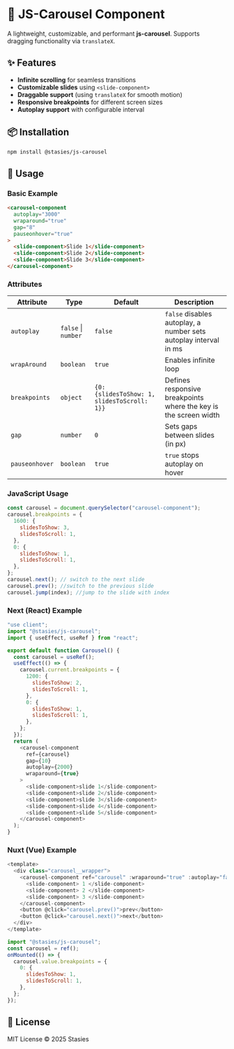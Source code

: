 # 🚀 JS-Carousel Component

A lightweight, customizable, and performant **js-carousel**. Supports dragging functionality via `translateX`.

## ✨ Features

- **Infinite scrolling** for seamless transitions
- **Customizable slides** using `<slide-component>`
- **Draggable support** (using `translateX` for smooth motion)
- **Responsive breakpoints** for different screen sizes
- **Autoplay support** with configurable interval

## 📦 Installation

```sh
npm install @stasies/js-carousel
```

## 🚀 Usage

### Basic Example

```html
<carousel-component
  autoplay="3000"
  wraparound="true"
  gap="8"
  pauseonhover="true"
>
  <slide-component>Slide 1</slide-component>
  <slide-component>Slide 2</slide-component>
  <slide-component>Slide 3</slide-component>
</carousel-component>
```

### Attributes

| Attribute      | Type                | Default                                     | Description                                                      |
| -------------- | ------------------- | ------------------------------------------- | ---------------------------------------------------------------- |
| `autoplay`     | `false` \| `number` | `false`                                     | `false` disables autoplay, a number sets autoplay interval in ms |
| `wrapAround`   | `boolean`           | `true`                                      | Enables infinite loop                                            |
| `breakpoints`  | `object`            | `{0: {slidesToShow: 1, slidesToScroll: 1}}` | Defines responsive breakpoints where the key is the screen width |
| `gap`          | `number`            | `0`                                         | Sets gaps between slides (in px)                                 |
| `pauseonhover` | `boolean`           | `true`                                      | `true` stops autoplay on hover                                   |

### JavaScript Usage

```javascript
const carousel = document.querySelector("carousel-component");
carousel.breakpoints = {
  1600: {
    slidesToShow: 3,
    slidesToScroll: 1,
  },
  0: {
    slidesToShow: 1,
    slidesToScroll: 1,
  },
};
carousel.next(); // switch to the next slide
carousel.prev(); //switch to the previous slide
carousel.jump(index); //jump to the slide with index
```

### Next (React) Example

```javascript
"use client";
import "@stasies/js-carousel";
import { useEffect, useRef } from "react";

export default function Carousel() {
  const carousel = useRef();
  useEffect(() => {
    carousel.current.breakpoints = {
      1200: {
        slidesToShow: 2,
        slidesToScroll: 1,
      },
      0: {
        slidesToShow: 1,
        slidesToScroll: 1,
      },
    };
  });
  return (
    <carousel-component
      ref={carousel}
      gap={10}
      autoplay={2000}
      wraparound={true}
    >
      <slide-component>slide 1</slide-component>
      <slide-component>slide 2</slide-component>
      <slide-component>slide 3</slide-component>
      <slide-component>slide 4</slide-component>
      <slide-component>slide 5</slide-component>
    </carousel-component>
  );
}
```

### Nuxt (Vue) Example

```javascript
<template>
  <div class="carousel__wrapper">
    <carousel-component ref="carousel" :wraparound="true" :autoplay="false">
      <slide-component> 1 </slide-component>
      <slide-component> 2 </slide-component>
      <slide-component> 3 </slide-component>
    </carousel-component>
    <button @click="carousel.prev()">prev</button>
    <button @click="carousel.next()">next</button>
  </div>
</template>
```

```javascript
import "@stasies/js-carousel";
const carousel = ref();
onMounted(() => {
  carousel.value.breakpoints = {
    0: {
      slidesToShow: 1,
      slidesToScroll: 1,
    },
  };
});
```

## 📄 License

MIT License © 2025 Stasies
